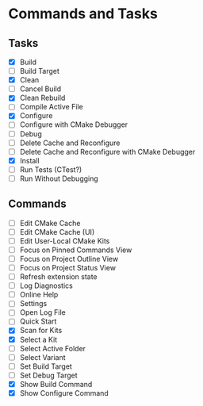 # Commands and Tasks

## Tasks

- [x] Build
- [ ] Build Target
- [x] Clean
- [ ] Cancel Build
- [X] Clean Rebuild
- [ ] Compile Active File
- [x] Configure
- [ ] Configure with CMake Debugger
- [ ] Debug
- [ ] Delete Cache and Reconfigure
- [ ] Delete Cache and Reconfigure with CMake Debugger
- [X] Install
- [ ] Run Tests (CTest?)
- [ ] Run Without Debugging

## Commands

- [ ] Edit CMake Cache
- [ ] Edit CMake Cache (UI)
- [ ] Edit User-Local CMake Kits
- [ ] Focus on Pinned Commands View
- [ ] Focus on Project Outline View
- [ ] Focus on Project Status View
- [ ] Refresh extension state
- [ ] Log Diagnostics
- [ ] Online Help
- [ ] Settings
- [ ] Open Log File
- [ ] Quick Start
- [X] Scan for Kits
- [X] Select a Kit
- [ ] Select Active Folder
- [ ] Select Variant
- [ ] Set Build Target
- [ ] Set Debug Target
- [x] Show Build Command
- [x] Show Configure Command
